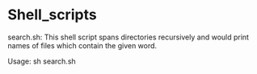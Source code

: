Shell_scripts
=============

search.sh:
This shell script spans directories recursively and would print names of files which contain the given word.

Usage:
sh search.sh <path of the directory> <word>
